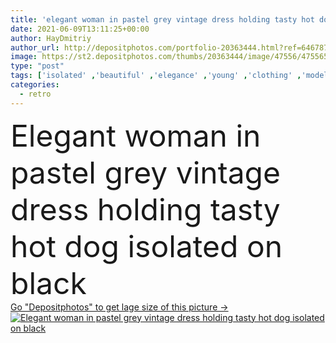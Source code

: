 ```yaml
---
title: 'elegant woman in pastel grey vintage dress holding tasty hot dog isolated on black'
date: 2021-06-09T13:11:25+00:00
author: HayDmitriy
author_url: http://depositphotos.com/portfolio-20363444.html?ref=64678756
image: https://st2.depositphotos.com/thumbs/20363444/image/47556/475565358/api_thumb_450.jpg?forcejpeg=true
type: "post"
tags: ['isolated' ,'beautiful' ,'elegance' ,'young' ,'clothing' ,'model' ,'caucasian' ,'food' ,'tasty' ,'delicious' ,'black' ,'style' ,'retro' ,'vintage' ,'nutrition' ,'fashion' ,'modern' ,'gray' ,'pastel' ,'pretty' ,'concept' ,'elegant' ,'stylish' ,'hold' ,'grey' ,'hairstyle' ,'unhealthy' ,'dress' ,'attractive' ,'outfit' ,'posing' ,'historical' ,'feather' ,'renaissance' ,'fast food' ,'one person' ,'Studio Shot' ,'junk food' ,'hot dog' ,'look at camera' ]
categories: 
  - retro
---
```

<div aling="center">
            <font size="60"> Elegant woman in pastel grey vintage dress holding tasty hot dog isolated on black</font>   
</div>
<div>
    <a href='https://depositphotos.com/475565358/stock-photo-elegant-woman-pastel-grey-vintage.html?ref=64678756' target=_blank > Go "Depositphotos" to get lage size of this picture ->
        <img href='https://depositphotos.com/475565358/stock-photo-elegant-woman-pastel-grey-vintage.html?ref=64678756' src='https://st2.depositphotos.com/20363444/47556/i/950/depositphotos_475565358-stock-photo-elegant-woman-pastel-grey-vintage.jpg?forcejpeg=true' alt='Elegant woman in pastel grey vintage dress holding tasty hot dog isolated on black' >
    </a>
</div>
